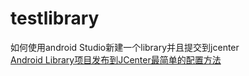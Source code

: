 # testlibrary
 如何使用android Studio新建一个library并且提交到jcenter  
[Android Library项目发布到JCenter最简单的配置方法](http://www.cnblogs.com/shiwei-bai/archive/2015/11/24/4991636.html)  

